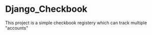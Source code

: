# Django_Checkbook
This project is a simple checkbook registery which can track multiple "accounts"
